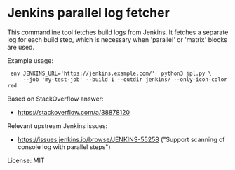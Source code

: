 # Jenkins parallel log fetcher

This commandline tool fetches build logs from Jenkins. It fetches a separate
log for each build step, which is necessary when 'parallel' or 'matrix' blocks are used.

Example usage:

     env JENKINS_URL='https://jenkins.example.com/'  python3 jpl.py \
         --job 'my-test-job' --build 1 --outdir jenkins/ --only-icon-color red

Based on StackOverflow answer:

  * https://stackoverflow.com/a/38878120

Relevant upstream Jenkins issues:

  * https://issues.jenkins.io/browse/JENKINS-55258 ("Support scanning of console log with parallel steps")

License: MIT
